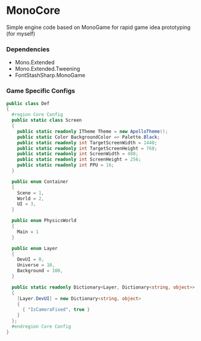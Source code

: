 # MonoCore

Simple engine code based on MonoGame for rapid game idea prototyping (for myself)

### Dependencies

- Mono.Extended
- Mono.Extended.Tweening
- FontStashSharp.MonoGame

### Game Specific Configs

```c#
public class Def
{
  #region Core Config
  public static class Screen
  {
    public static readonly ITheme Theme = new ApolloTheme();
    public static Color BackgroundColor => Palette.Black;
    public static readonly int TargetScreenWidth = 1440;
    public static readonly int TargetScreenHeight = 768;
    public static readonly int ScreenWidth = 480;
    public static readonly int ScreenHeight = 256;
    public static readonly int PPU = 16;
  }

  public enum Container
  {
    Scene = 1,
    World = 2,
    UI = 3,
  }

  public enum PhysicsWorld
  {
    Main = 1
  }

  public enum Layer
  {
    DevUI = 0,
    Universe = 10,
    Background = 100,
  }

  public static readonly Dictionary<Layer, Dictionary<string, object>> LayerConfig = new()
  {
    [Layer.DevUI] = new Dictionary<string, object>
    {
      { "IsCameraFixed", true }
    }
  };
  #endregion Core Config
}
```
